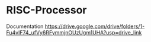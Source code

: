 # RISC-Processor
Documentation
https://drive.google.com/drive/folders/1-Fu4vlF74_ufVy6RFymmjnOUzUgm1UHA?usp=drive_link

